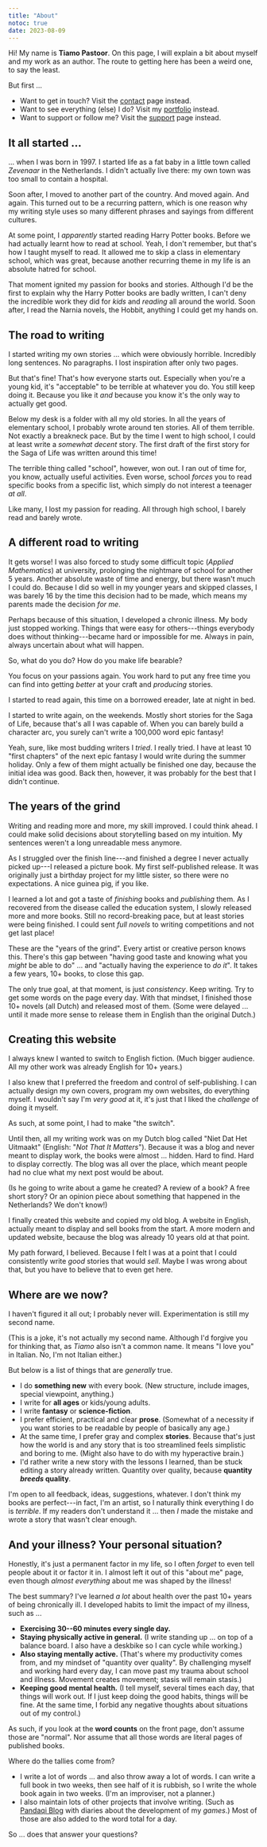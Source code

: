 ```yaml
---
title: "About"
notoc: true
date: 2023-08-09
---
```


Hi! My name is **Tiamo Pastoor**. On this page, I will explain a bit about myself and my work as an author. The route to getting here has been a weird one, to say the least.

But first ...

* Want to get in touch? Visit the [contact](/info/contact/) page instead.
* Want to see everything (else) I do? Visit my [portfolio](https://rodepanda.com) instead.
* Want to support or follow me? Visit the [support](/info/support/) page instead.

## It all started ...

... when I was born in 1997. I started life as a fat baby in a little town called _Zevenaar_ in the Netherlands. I didn't actually live there: my own town was too small to contain a hospital.

Soon after, I moved to another part of the country. And moved again. And again. This turned out to be a recurring pattern, which is one reason why my writing style uses so many different phrases and sayings from different cultures.

At some point, I _apparently_ started reading Harry Potter books. Before we had actually learnt how to read at school. Yeah, I don't remember, but that's how I taught myself to read. It allowed me to skip a class in elementary school, which was great, because another recurring theme in my life is an absolute hatred for school.

That moment ignited my passion for books and stories. Although I'd be the first to explain why the Harry Potter books are badly written, I can't deny the incredible work they did for _kids_ and _reading_ all around the world. Soon after, I read the Narnia novels, the Hobbit, anything I could get my hands on.

## The road to writing

I started writing my own stories ... which were obviously horrible. Incredibly long sentences. No paragraphs. I lost inspiration after only two pages.

But that's fine! That's how everyone starts out. Especially when you're a young kid, it's "acceptable" to be terrible at whatever you do. You still keep doing it. Because you like it _and_ because you know it's the only way to actually get good.

Below my desk is a folder with all my old stories. In all the years of elementary school, I probably wrote around ten stories. All of them terrible. Not exactly a breakneck pace. But by the time I went to high school, I could at least write a _somewhat decent_ story. The first draft of the first story for the Saga of Life was written around this time!

The terrible thing called "school", however, won out. I ran out of time for, you know, actually useful activities. Even worse, school _forces_ you to read specific books from a specific list, which simply do not interest a teenager _at all_.

Like many, I lost my passion for reading. All through high school, I barely read and barely wrote.

## A different road to writing

It gets worse! I was also forced to study some difficult topic (_Applied Mathematics_) at university, prolonging the nightmare of school for another 5 years. Another absolute waste of time and energy, but there wasn't much I could do. Because I did so well in my younger years and skipped classes, I was barely 16 by the time this decision had to be made, which means my parents made the decision _for me_.

Perhaps because of this situation, I developed a chronic illness. My body just stopped working. Things that were easy for others---things everybody does without thinking---became hard or impossible for me. Always in pain, always uncertain about what will happen.

So, what do you do? How do you make life bearable?

You focus on your passions again. You work hard to put any free time you can find into getting _better_ at your craft and _producing_ stories. 

I started to read again, this time on a borrowed ereader, late at night in bed. 

I started to write again, on the weekends. Mostly short stories for the Saga of Life, because that's all I was capable of. When you can barely build a character arc, you surely can't write a 100,000 word epic fantasy!

Yeah, sure, like most budding writers I _tried_. I really tried. I have at least 10 "first chapters" of the next epic fantasy I would write during the summer holiday. Only a few of them might actually be finished one day, because the initial idea was good. Back then, however, it was probably for the best that I didn't continue.

## The years of the grind

Writing and reading more and more, my skill improved. I could think ahead. I could make solid decisions about storytelling based on my intuition. My sentences weren't a long unreadable mess anymore.

As I struggled over the finish line---and finished a degree I never actually picked up---I released a picture book. My first self-published release. It was originally just a birthday project for my little sister, so there were no expectations. A nice guinea pig, if you like.

I learned a lot and got a taste of _finishing_ books and _publishing_ them. As I recovered from the disease called the education system, I slowly released more and more books. Still no record-breaking pace, but at least stories were being finished. I could sent _full novels_ to writing competitions and not get last place!

These are the "years of the grind". Every artist or creative person knows this. There's this gap between "having good taste and knowing what you _might_ be able to do" ... and "actually having the experience to _do it_". It takes a few years, 10+ books, to close this gap.

The only true goal, at that moment, is just _consistency_. Keep writing. Try to get some words on the page every day. With that mindset, I finished those 10+ novels (all Dutch) and released most of them. (Some were delayed ... until it made more sense to release them in English than the original Dutch.)

## Creating this website

I always knew I wanted to switch to English fiction. (Much bigger audience. All my other work was already English for 10+ years.) 

I also knew that I preferred the freedom and control of self-publishing. I can actually design my own covers, program my own websites, do everything myself. I wouldn't say I'm _very good_ at it, it's just that I liked the _challenge_ of doing it myself.

As such, at some point, I had to make "the switch". 

Until then, all my writing work was on my Dutch blog called "Niet Dat Het Uitmaakt" (English: "_Not That It Matters_"). Because it was a blog and never meant to display work, the books were almost ... hidden. Hard to find. Hard to display correctly. The blog was all over the place, which meant people had no clue what my next post would be about.

(Is he going to write about a game he created? A review of a book? A free short story? Or an opinion piece about something that happened in the Netherlands? We don't know!)

I finally created this website and copied my old blog. A website in English, actually meant to display and sell books from the start. A more modern and updated website, because the blog was already 10 years old at that point.

My path forward, I believed. Because I felt I was at a point that I could consistently write _good_ stories that would _sell_. Maybe I was wrong about that, but you have to believe that to even get here.

## Where are we now?

I haven't figured it all out; I probably never will. Experimentation is still my second name. 

(This is a joke, it's not actually my second name. Although I'd forgive you for thinking that, as _Tiamo_ also isn't a common name. It means "I love you" in Italian. No, I'm not Italian either.)

But below is a list of things that are _generally_ true.

* I do **something new** with every book. (New structure, include images, special viewpoint, anything.)
* I write for **all ages** or kids/young adults.
* I write **fantasy** or **science-fiction**.
* I prefer efficient, practical and clear **prose**. (Somewhat of a necessity if you want stories to be readable by people of basically any age.)
* At the same time, I prefer gray and complex **stories**. Because that's just how the world is and any story that is too streamlined feels simplistic and boring to me. (Might also have to do with my hyperactive brain.)
* I'd rather write a new story with the lessons I learned, than be stuck editing a story already written. Quantity over quality, because **quantity _breeds_ quality**.

I'm open to all feedback, ideas, suggestions, whatever. I don't think my books are perfect---in fact, I'm an artist, so I naturally think everything I do is _terrible_. If my readers don't understand it ... then _I_ made the mistake and wrote a story that wasn't clear enough.

## And your illness? Your personal situation?

Honestly, it's just a permanent factor in my life, so I often _forget_ to even tell people about it or factor it in. I almost left it out of this "about me" page, even though _almost everything_ about me was shaped by the illness!

The best summary? I've learned _a lot_ about health over the past 10+ years of being chronically ill. I developed habits to limit the impact of my illness, such as ...

* **Exercising 30--60 minutes every single day.**
* **Staying physically active in general.** (I write standing up ... on top of a balance board. I also have a deskbike so I can cycle while working.)
* **Also staying mentally active.** (That's where my productivity comes from, and my mindset of "quantity over quality". By challenging myself and working hard every day, I can move past my trauma about school and illness. Movement creates movement; stasis will remain stasis.)
* **Keeping good mental health.** (I tell myself, several times each day, that things will work out. If I just keep doing the good habits, things will be fine. At the same time, I forbid any negative thoughts about situations out of my control.)

As such, if you look at the **word counts** on the front page, don't assume those are "normal". Nor assume that all those words are literal pages of published books. 

Where do the tallies come from?

* I write a lot of words ... and also throw away a lot of words. I can write a full book in two weeks, then see half of it is rubbish, so I write the whole book again in two weeks. (I'm an improviser, not a planner.)
* I also maintain lots of other projects that involve writing. (Such as [Pandaqi Blog](https://pandaqi.com/blog) with diaries about the development of my _games_.) Most of those are also added to the word total for a day.

So ... does that answer your questions?